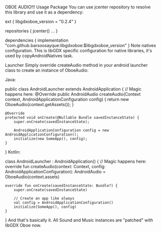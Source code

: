 OBOE AUDIO!!!
Usage
Package
You can use jcenter repository to resolve this library and use it as a dependency:

ext {
    libgdxoboe_version = "0.2.4"
}

repositories {
    jcenter()
    ...
}

dependencies {
    implementation "com.github.barsoosayque:libgdxoboe:$libgdxoboe_version"
}
Note natives configuration. This is libGDX specific configuration for native libraries, it's used by copyAndroidNatives task.

Launcher
Simply override createAudio method in your android launcher class to create an instance of OboeAudio:

Java:

public class AndroidLauncher extends AndroidApplication {
    // Magic happens here:
    @Override
    public AndroidAudio createAudio(Context context, AndroidApplicationConfiguration config) {
        return new OboeAudio(context.getAssets());
    }

    @Override
    protected void onCreate(@Nullable Bundle savedInstanceState) {
        super.onCreate(savedInstanceState);

        AndroidApplicationConfiguration config = new AndroidApplicationConfiguration();
        initialize(new SomeApp(), config);
    }
}
Kotlin:

class AndroidLauncher : AndroidApplication() {
    // Magic happens here:
    override fun createAudio(context: Context, config: AndroidApplicationConfiguration): AndroidAudio =
            OboeAudio(context.assets)

    override fun onCreate(savedInstanceState: Bundle?) {
        super.onCreate(savedInstanceState)
        
        // Create an app like always
        val config = AndroidApplicationConfiguration()
        initialize(SomeApp(), config)
    }
}
And that's basically it. All Sound and Music instances are "patched" with libGDX Oboe now.